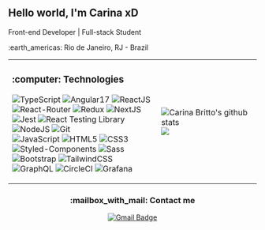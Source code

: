 <div align="center">
	<h2 align="left"> Hello world, I'm Carina xD</h1>
	<p align="left">Front-end Developer | Full-stack Student </p>
	<p align="left">:earth_americas: Rio de Janeiro, RJ - Brazil</p>
</div>
<table align="center">
	<tr>
		<td width="60%">
			<h3>:computer: Technologies</h2>
			<div>
	

![TypeScript](https://img.shields.io/badge/TypeScript-007ACC?style=flat&logo=typescript&logoColor=white)
![Angular17](https://img.shields.io/badge/-Angular-%23282C34?style=flat&logo=angular)
![ReactJS](https://img.shields.io/badge/-ReactJS-%23282C34?style=flat&logo=react)
![React-Router](https://img.shields.io/badge/React_Router-CA4245?style=flat&logo=react-router&logoColor=white)
![Redux](https://img.shields.io/badge/Redux-764ABC?style=flat&logo=redux&logoColor=white)
![NextJS](https://img.shields.io/badge/next.js-000000?style=flat&logo=nextdotjs&logoColor=white)
![Jest](https://img.shields.io/badge/Jest-C21325?style=flat&logo=jest&logoColor=white)
![React Testing Library](https://img.shields.io/badge/testing%20library-323330?style=flat&logo=testing-library&logoColor=red)
![NodeJS](https://img.shields.io/badge/Node.js-43853D?style=flat&logo=node.js&logoColor=white)
![Git](https://img.shields.io/badge/Git-F05032?style=flat&logo=git&logoColor=white)				
![JavaScript](https://img.shields.io/badge/-JavaScript-%23F7DF1C?style=flat&logo=javascript&logoColor=000000&labelColor=%23F7DF1C&color=%23FFCE5A)
![HTML5](https://img.shields.io/badge/-HTML5-%23E44D27?style=flat&logo=html5&logoColor=ffffff)
![CSS3](https://img.shields.io/badge/-CSS3-%231572B6?style=flat&logo=css3)
![Styled-Components](https://img.shields.io/badge/styled--components-DB7093?style=flat&logo=styled-components&logoColor=white)
![Sass](https://img.shields.io/badge/Sass-CC6699?style=flat&logo=sass&logoColor=white)
![Bootstrap](https://img.shields.io/badge/Bootstrap-7952B3?style=flat&logo=bootstrap&logoColor=white)
![TailwindCSS](https://img.shields.io/badge/tailwindcss-%2338B2AC.svg?style=flat&logo=tailwind-css&logoColor=white)
![GraphQL](https://img.shields.io/badge/-GraphQL-E10098?style=flat&logo=graphql&logoColor=white)
![CircleCI](https://img.shields.io/badge/circle%20ci-%23161616.svg?style=flat&logo=circleci&logoColor=white)
![Grafana](https://img.shields.io/badge/grafana-%23F46800.svg?style=flat&logo=grafana&logoColor=white)
			</div>
		</td>
		<td width="40%">
			<p>
				<img alt="Carina Britto's github stats" src="https://github-readme-stats.vercel.app/api?username=carinavbritto&theme=synthwave&show_icons=true"> 
			<br>
				<img src = "https://github-readme-stats.vercel.app/api/top-langs/?username=carinavbritto&theme=synthwave&hide_langs_below=.25&show_icons=true&layout=compact">     
			</p>
		</td>
  </tr>
</table>

<h3 align="center">:mailbox_with_mail: Contact me</h2>
<div align="center">

[![Gmail Badge](https://img.shields.io/badge/-carinavbritto@gmail.com-c14438?style=flat&logo=Mail.Ru&logoColor=white&link=mailto:carinavbritto@gmail.com)](mailto:carinavbritto@gmail.com)

</div>
